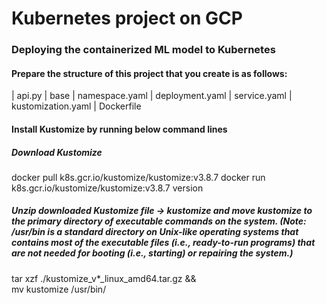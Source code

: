 # Kubernetes project on GCP

### Deploying the containerized ML model to Kubernetes
#### Prepare the structure of this project that you create is as follows:

| api.py
| base
  | namespace.yaml
  | deployment.yaml
  | service.yaml
  | kustomization.yaml
| Dockerfile

#### Install Kustomize by running below command lines
##### Download Kustomize
docker pull k8s.gcr.io/kustomize/kustomize:v3.8.7
docker run k8s.gcr.io/kustomize/kustomize:v3.8.7 version
##### Unzip downloaded Kustomize file -> kustomize and move kustomize to the primary directory of executable commands on the system. (Note: /usr/bin is a standard directory on Unix-like operating systems that contains most of the executable files (i.e., ready-to-run programs) that are not needed for booting (i.e., starting) or repairing the system.)
tar xzf ./kustomize_v*_linux_amd64.tar.gz && \
mv kustomize /usr/bin/
